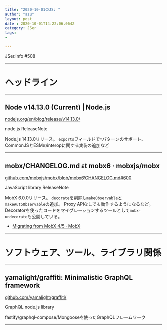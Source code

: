 ```yaml
---
title: "2020-10-01のJS: "
author: "azu"
layout: post
date : 2020-10-01T14:22:06.064Z
category: JSer
tags:
-

---
```


JSer.info #508

----

<h1 class="site-genre">ヘッドライン</h1>

----

## Node v14.13.0 (Current) | Node.js
[nodejs.org/en/blog/release/v14.13.0/](https://nodejs.org/en/blog/release/v14.13.0/ "Node v14.13.0 (Current) | Node.js")
<p class="jser-tags jser-tag-icon"><span class="jser-tag">node.js</span> <span class="jser-tag">ReleaseNote</span></p>

Node.js 14.13.0リリース。
`exports`フィールドで`*`パターンのサポート、CommonJSとESMのinteropに関する実装の追加など


----

## mobx/CHANGELOG.md at mobx6 · mobxjs/mobx
[github.com/mobxjs/mobx/blob/mobx6/CHANGELOG.md#600](https://github.com/mobxjs/mobx/blob/mobx6/CHANGELOG.md#600 "mobx/CHANGELOG.md at mobx6 · mobxjs/mobx")
<p class="jser-tags jser-tag-icon"><span class="jser-tag">JavaScript</span> <span class="jser-tag">library</span> <span class="jser-tag">ReleaseNote</span></p>

MobX 6.0.0リリース。
`decorate`を削除し`makeObservable`と`makeAutoObservable`の追加。
Proxy APIなしでも動作するようになるなど。
Decoratorを使ったコードをマイグレーションするツールとして`mobx-undecorate`も公開している。

- [Migrating from MobX 4/5 · MobX](https://mobx.js.org/migrating-from-4-or-5.html#migrating-from-mobx-45- "Migrating from MobX 4/5 · MobX")

----
<h1 class="site-genre">ソフトウェア、ツール、ライブラリ関係</h1>

----

## yamalight/graffiti: Minimalistic GraphQL framework
[github.com/yamalight/graffiti/](https://github.com/yamalight/graffiti/ "yamalight/graffiti: Minimalistic GraphQL framework")
<p class="jser-tags jser-tag-icon"><span class="jser-tag">GraphQL</span> <span class="jser-tag">node.js</span> <span class="jser-tag">library</span></p>

fastify/graphql-compose/Mongooseを使ったGraphQLフレームワーク


----

